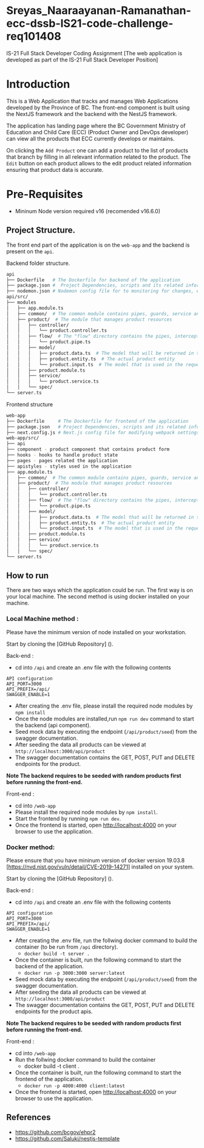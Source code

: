 # Sreyas_Naaraayanan-Ramanathan-ecc-dssb-IS21-code-challenge-req101408
IS-21 Full Stack Developer Coding Assignment
[The web application is developed as part of the IS-21 Full Stack Developer Position]

# Introduction

This is a Web Application that tracks and manages Web Applications developed by the Province of BC. The front-end component is built using the NextJS framework and the backend with the NestJS framework. 

The application has landing page where the BC Government Ministry of Education and Child Care (ECC) (Product Owner and DevOps developer) can view all the products that ECC currently develops or maintains.

On clicking the `Add Product` one can add a product to the list of products that branch by filling in all relevant information related to the product. The `Edit` button on each product allows to the edit product related information ensuring that product data is accurate.

# Pre-Requisites 
- Mininum Node version required v16 (recomended v16.6.0)

## Project Structure.

The front end part of the application is on the `web-app` and the backend is present on the `api`.

Backend folder structure.

```sh
api
├── Dockerfile   # The Dockerfile for backend of the application
├── package.json #  Project Dependencies, scripts and its related information
├── nodemon.json # Nodemon config file for to monitoring for changes, environment variables, and other options
api/src/
├── modules
│   ├── app.module.ts
│   ├── common/  # The common module contains pipes, guards, service and provider used in the backend
│   ├── product/  # The module that manages product resources
│   │   ├── controller/
│   │   │   └── product.controller.ts
│   │   ├── flow/  # The "flow" directory contains the pipes, interceptors and everything that may change the request or response flow
│   │   │   └── product.pipe.ts
│   │   ├── model/
│   │   │   ├── product.data.ts  # The model that will be returned in the response
│   │   │   ├── product.entity.ts  # The actual product entity
│   │   │   └── product.input.ts  # The model that is used in the request
│   │   ├── product.module.ts
│   │   ├── service/
│   │   │   └── product.service.ts
│   │   └── spec/
└── server.ts
```

Frontend structure 
```sh
web-app
├── Dockerfile     # The Dockerfile for frontend of the application
├── package.json   # Project Dependencies, scripts and its related information
├── next.config.js # Next.js config file for modifying webpack settings, define environment variables, configure routing rules etc.
web-app/src/
├── api
├── component - product component that contains product form
├── hooks - hooks to handle product state
├── pages - pages related the application
├── apistyles - styles used in the application
├── app.module.ts
│   ├── common/  # The common module contains pipes, guards, service and provider used in the backend
│   ├── product/  # The module that manages product resources
│   │   ├── controller/
│   │   │   └── product.controller.ts
│   │   ├── flow/  # The "flow" directory contains the pipes, interceptors and everything that may change the request or response flow
│   │   │   └── product.pipe.ts
│   │   ├── model/
│   │   │   ├── product.data.ts  # The model that will be returned in the response
│   │   │   ├── product.entity.ts  # The actual product entity
│   │   │   └── product.input.ts  # The model that is used in the request
│   │   ├── product.module.ts
│   │   ├── service/
│   │   │   └── product.service.ts
│   │   └── spec/
└── server.ts
```

## How to run

There are two ways which the application could be run. The first way is on your local machine. The second method is using docker installed on your machine.

### Local Machine method :

Please have the minimum version of node installed on your workstation.

Start by cloning the [GitHub Repository] ().

 Back-end :
- cd into `/api` and create an .env file with the following contents

```
API configuration
API_PORT=3000
API_PREFIX=/api/
SWAGGER_ENABLE=1
```

- After creating the .env file, please install the required node modules by `npm install`
- Once the node modules are installed,run `npm run dev` command to start the backend (api component).
- Seed mock data by executing the endpoint (`/api/product/seed`) from the swagger documentation.
- After seeding the data all products can be viewed at `http://localhost:3000/api/product`
- The swagger documentation contains the GET, POST, PUT and DELETE endpoints for the product.

**Note The backend requires to be seeded with random products first before running the front-end.**

Front-end :
- cd into `/web-app`
- Please install the required node modules by `npm install`.
- Start the frontend by running `npm run dev`.
- Once the frontend is started, open [http://localhost:4000](http://localhost:4000) on your browser to use the application.

### Docker method:

Please ensure that you have mininum version of docker version 19.03.8 [https://nvd.nist.gov/vuln/detail/CVE-2019-14271] installed on your system.

Start by cloning the [GitHub Repository] ().

 Back-end :
- cd into `/api` and create an .env file with the following contents

```
API configuration
API_PORT=3000
API_PREFIX=/api/
SWAGGER_ENABLE=1
```

- After creating the .env file, run the follwing docker command to build the container (to be run from `/api` directory).
    * `docker build -t server .`
- Once the container is built, run the following command to start the backend of the application.
    * `docker run -p 3000:3000 server:latest`
- Seed mock data by executing the endpoint (`/api/product/seed`) from the swagger documentation.
- After seeding the data all products can be viewed at `http://localhost:3000/api/product`
- The swagger documentation contains the GET, POST, PUT and DELETE endpoints for the product apis.

**Note The backend requires to be seeded with random products first before running the front-end.**

Front-end :
- cd into `/web-app`
- Run the follwing docker command to build the container
    * docker build -t client .
- Once the container is built, run the following command to start the frontend of the application.
    * `docker run -p 4000:4000 client:latest`
- Once the frontend is started, open [http://localhost:4000](http://localhost:4000) on your browser to use the application.


## References

- https://github.com/bcgov/ehpr2
- https://github.com/Saluki/nestjs-template
